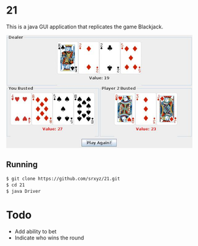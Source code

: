 # 21

This is a java GUI application that replicates the game Blackjack.

![screenshot of program running](https://raw.githubusercontent.com/srxyz/21/master/21.jpg)

## Running
```bash
$ git clone https://github.com/srxyz/21.git
$ cd 21
$ java Driver
```

# Todo

* Add ability to bet
* Indicate who wins the round
